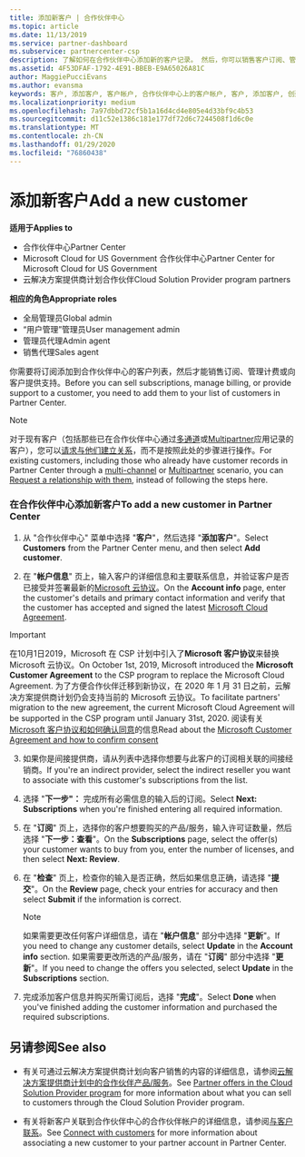 ```yaml
---
title: 添加新客户 | 合作伙伴中心
ms.topic: article
ms.date: 11/13/2019
ms.service: partner-dashboard
ms.subservice: partnercenter-csp
description: 了解如何在合作伙伴中心添加新的客户记录。 然后，你可以销售客户订阅、管理计费或提供客户支持。
ms.assetid: 4F53DFAF-1792-4E91-BBEB-E9A65026A81C
author: MaggiePucciEvans
ms.author: evansma
keywords: 客户, 添加客户, 客户帐户, 合作伙伴中心上的客户帐户, 客户, 添加客户, 创建客户帐户
ms.localizationpriority: medium
ms.openlocfilehash: 7a97dbbd72cf5b1a16d4cd4e805e4d33bf9c4b53
ms.sourcegitcommit: d11c52e1386c181e177df72d6c7244508f1d6c0e
ms.translationtype: MT
ms.contentlocale: zh-CN
ms.lasthandoff: 01/29/2020
ms.locfileid: "76860438"
---
```

# <a name="add-a-new-customer"></a><span data-ttu-id="141ce-105">添加新客户</span><span class="sxs-lookup"><span data-stu-id="141ce-105">Add a new customer</span></span> 

<span data-ttu-id="141ce-106">**适用于**</span><span class="sxs-lookup"><span data-stu-id="141ce-106">**Applies to**</span></span>

- <span data-ttu-id="141ce-107">合作伙伴中心</span><span class="sxs-lookup"><span data-stu-id="141ce-107">Partner Center</span></span>
- <span data-ttu-id="141ce-108">Microsoft Cloud for US Government 合作伙伴中心</span><span class="sxs-lookup"><span data-stu-id="141ce-108">Partner Center for Microsoft Cloud for US Government</span></span>
- <span data-ttu-id="141ce-109">云解决方案提供商计划合作伙伴</span><span class="sxs-lookup"><span data-stu-id="141ce-109">Cloud Solution Provider program partners</span></span>

<span data-ttu-id="141ce-110">**相应的角色**</span><span class="sxs-lookup"><span data-stu-id="141ce-110">**Appropriate roles**</span></span>

- <span data-ttu-id="141ce-111">全局管理员</span><span class="sxs-lookup"><span data-stu-id="141ce-111">Global admin</span></span>
- <span data-ttu-id="141ce-112">“用户管理”管理员</span><span class="sxs-lookup"><span data-stu-id="141ce-112">User management admin</span></span>
- <span data-ttu-id="141ce-113">管理员代理</span><span class="sxs-lookup"><span data-stu-id="141ce-113">Admin agent</span></span>
- <span data-ttu-id="141ce-114">销售代理</span><span class="sxs-lookup"><span data-stu-id="141ce-114">Sales agent</span></span>


<span data-ttu-id="141ce-115">你需要将订阅添加到合作伙伴中心的客户列表，然后才能销售订阅、管理计费或向客户提供支持。</span><span class="sxs-lookup"><span data-stu-id="141ce-115">Before you can sell subscriptions, manage billing, or provide support to a customer, you need to add them to your list of customers in Partner  Center.</span></span>

>[!NOTE]
><span data-ttu-id="141ce-116">对于现有客户（包括那些已在合作伙伴中心通过[多通道](multichannel.md)或[Multipartner](multipartner.md)应用记录的客户），您可以[请求与他们建立关系](request-a-relationship-with-a-customer.md)，而不是按照此处的步骤进行操作。</span><span class="sxs-lookup"><span data-stu-id="141ce-116">For existing customers, including those who already have customer records in Partner Center through a [multi-channel](multichannel.md) or [Multipartner](multipartner.md) scenario, you can [Request a relationship with them](request-a-relationship-with-a-customer.md), instead of following the steps here.</span></span>

### <a name="to-add-a-new-customer-in-partner-center"></a><span data-ttu-id="141ce-117">在合作伙伴中心添加新客户</span><span class="sxs-lookup"><span data-stu-id="141ce-117">To add a new customer in Partner Center</span></span>

1. <span data-ttu-id="141ce-118">从 "合作伙伴中心" 菜单中选择 "**客户**"，然后选择 "**添加客户**"。</span><span class="sxs-lookup"><span data-stu-id="141ce-118">Select **Customers** from the Partner Center menu, and then select **Add customer**.</span></span>

2. <span data-ttu-id="141ce-119">在 "**帐户信息**" 页上，输入客户的详细信息和主要联系信息，并验证客户是否已接受并签署最新的[Microsoft 云协议](agreements.md)。</span><span class="sxs-lookup"><span data-stu-id="141ce-119">On the **Account info** page, enter the customer's details and primary contact information and verify that the customer has accepted and signed the latest [Microsoft Cloud Agreement](agreements.md).</span></span>

>[!IMPORTANT] 
> <span data-ttu-id="141ce-120">在10月1日2019，Microsoft 在 CSP 计划中引入了**Microsoft 客户协议**来替换 Microsoft 云协议。</span><span class="sxs-lookup"><span data-stu-id="141ce-120">On October 1st, 2019, Microsoft introduced the **Microsoft Customer Agreement** to the CSP program to replace the Microsoft Cloud Agreement.</span></span> <span data-ttu-id="141ce-121">为了方便合作伙伴迁移到新协议，在 2020 年 1 月 31 日之前，云解决方案提供商计划仍会支持当前的 Microsoft 云协议。</span><span class="sxs-lookup"><span data-stu-id="141ce-121">To facilitate partners' migration to the new agreement, the current Microsoft Cloud Agreement will be supported in the CSP program until January 31st, 2020.</span></span> <span data-ttu-id="141ce-122">阅读有关[Microsoft 客户协议和如何确认同意](confirm-customer-agreement.md)的信息</span><span class="sxs-lookup"><span data-stu-id="141ce-122">Read about the [Microsoft Customer Agreement and how to confirm consent](confirm-customer-agreement.md)</span></span>
  
3. <span data-ttu-id="141ce-123">如果你是间接提供商，请从列表中选择你想要与此客户的订阅相关联的间接经销商。</span><span class="sxs-lookup"><span data-stu-id="141ce-123">If you're an indirect provider, select the indirect reseller you want to associate with this customer's subscriptions from the list.</span></span>

4. <span data-ttu-id="141ce-124">选择 "**下一步"：** 完成所有必需信息的输入后的订阅。</span><span class="sxs-lookup"><span data-stu-id="141ce-124">Select **Next: Subscriptions** when you're finished entering all required information.</span></span>

5. <span data-ttu-id="141ce-125">在 "**订阅**" 页上，选择你的客户想要购买的产品/服务，输入许可证数量，然后选择 "**下一步：查看**"。</span><span class="sxs-lookup"><span data-stu-id="141ce-125">On the **Subscriptions** page, select the offer(s) your customer wants to buy from you, enter the number of licenses, and then select **Next: Review**.</span></span>

6. <span data-ttu-id="141ce-126">在 "**检查**" 页上，检查你的输入是否正确，然后如果信息正确，请选择 "**提交**"。</span><span class="sxs-lookup"><span data-stu-id="141ce-126">On the **Review** page, check your entries for accuracy and then select **Submit** if the information is correct.</span></span>

    >[!NOTE]
    ><span data-ttu-id="141ce-127">如果需要更改任何客户详细信息，请在 "**帐户信息**" 部分中选择 "**更新**"。</span><span class="sxs-lookup"><span data-stu-id="141ce-127">If you need to change any customer details, select **Update** in the **Account info** section.</span></span> <span data-ttu-id="141ce-128">如果需要更改所选的产品/服务，请在 "**订阅**" 部分中选择 "**更新**"。</span><span class="sxs-lookup"><span data-stu-id="141ce-128">If you need to change the offers you selected, select **Update** in the **Subscriptions** section.</span></span>

7. <span data-ttu-id="141ce-129">完成添加客户信息并购买所需订阅后，选择 "**完成**"。</span><span class="sxs-lookup"><span data-stu-id="141ce-129">Select **Done** when you've finished adding the customer information and purchased the required subscriptions.</span></span>

## <a name="see-also"></a><span data-ttu-id="141ce-130">另请参阅</span><span class="sxs-lookup"><span data-stu-id="141ce-130">See also</span></span>

- <span data-ttu-id="141ce-131">有关可通过云解决方案提供商计划向客户销售的内容的详细信息，请参阅[云解决方案提供商计划中的合作伙伴产品/服务](csp-offers.md)。</span><span class="sxs-lookup"><span data-stu-id="141ce-131">See [Partner offers in the Cloud Solution Provider program](csp-offers.md) for more information about what you can sell to customers through the Cloud Solution Provider program.</span></span>

- <span data-ttu-id="141ce-132">有关将新客户关联到合作伙伴中心的合作伙伴帐户的详细信息，请参阅[与客户联系](customer-accounts.md)。</span><span class="sxs-lookup"><span data-stu-id="141ce-132">See [Connect with customers](customer-accounts.md) for more information about associating a new customer to your partner account in Partner Center.</span></span>
